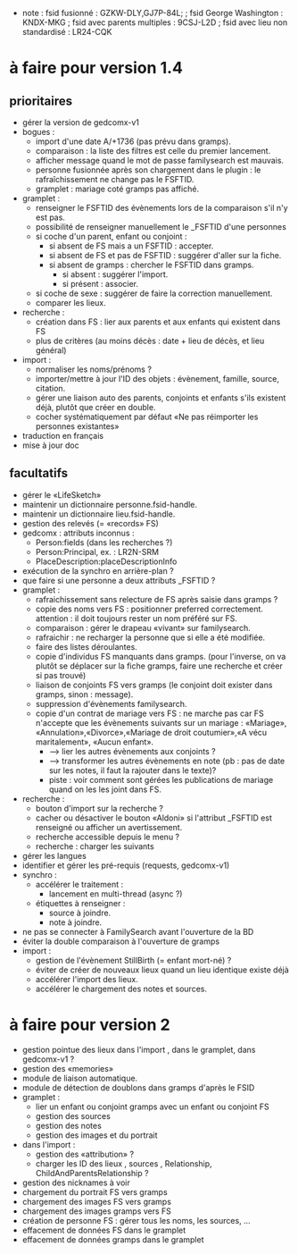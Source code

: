 
* note : fsid fusionné : GZKW-DLY,GJ7P-84L;
        ; fsid George Washington : KNDX-MKG
	; fsid avec parents multiples : 9CSJ-L2D
	; fsid avec lieu non standardisé : LR24-CQK

# à faire pour version 1.4
## prioritaires
* gérer la version de gedcomx-v1
* bogues :
  * import d'une date A/+1736 (pas prévu dans gramps).
  * comparaison : la liste des filtres est celle du premier lancement.
  * afficher message quand le mot de passe familysearch est mauvais.
  * personne fusionnée après son chargement dans le plugin : le rafraîchissement ne change pas le FSFTID.
  * gramplet : mariage coté gramps pas affiché.
* gramplet :
  * renseigner le FSFTID des évènements lors de la comparaison s'il n'y est pas.
  * possibilité de renseigner manuellement le \_FSFTID d'une personnes
  * si coche d'un parent, enfant ou conjoint :
    * si absent de FS mais a un FSFTID : accepter.
    * si absent de FS et pas de FSFTID : suggérer d'aller sur la fiche.
    * si absent de gramps : chercher le FSFTID dans gramps.
      * si absent : suggérer l'import.
      * si présent : associer.
  * si coche de sexe : suggérer de faire la correction manuellement.
  * comparer les lieux.
* recherche :
  * création dans FS : lier aux parents et aux enfants qui existent dans FS
  * plus de critères (au moins décès : date + lieu de décès, et lieu général)
* import :
  * normaliser les noms/prénoms ?
  * importer/mettre à jour l'ID des objets : évènement, famille, source, citation.
  * gérer une liaison auto des parents, conjoints et enfants s'ils existent déjà, plutôt que créer en double.
  * cocher systématiquement par défaut «Ne pas réimporter les personnes existantes»
* traduction en français
* mise à jour doc
## facultatifs
* gérer le «LifeSketch»
* maintenir un dictionnaire personne.fsid-handle.
* maintenir un dictionnaire lieu.fsid-handle.
* gestion des relevés (= «records» FS)
* gedcomx : attributs inconnus :
  * Person:fields (dans les recherches ?)
  * Person:Principal, ex. : LR2N-SRM
  * PlaceDescription:placeDescriptionInfo
* exécution de la synchro en arrière-plan ?
* que faire si une personne a deux attributs \_FSFTID ?
* gramplet :
  * rafraichissement sans relecture de FS après saisie dans gramps ?
  * copie des noms vers FS : positionner preferred correctement.
	attention : il doit toujours rester un nom préféré sur FS.
  * comparaison : gérer le drapeau «vivant» sur familysearch.
  * rafraichir : ne recharger la personne que si elle a été modifiée.
  * faire des listes déroulantes.
  * copie d'individus FS manquants dans gramps. (pour l'inverse, on va plutôt se déplacer sur la fiche gramps, faire une recherche et créer si pas trouvé)
  * liaison de conjoints FS vers gramps (le conjoint doit exister dans gramps, sinon : message).
  * suppression d'évènements familysearch.
  * copie d'un contrat de mariage vers FS : ne marche pas car FS n'accepte que les évènements suivants sur un mariage : «Mariage», «Annulation»,«Divorce»,«Mariage de droit coutumier»,«A vécu maritalement», «Aucun enfant».
    * --> lier les autres évènements aux conjoints ?
    * --> transformer les autres évènements en note (pb : pas de date sur les notes, il faut la rajouter dans le texte)?
    * piste : voir comment sont gérées les publications de mariage quand on les les joint dans FS.
* recherche :
  * bouton d'import sur la recherche ?
  * cacher ou désactiver le bouton «Aldoni» si l'attribut \_FSFTID est renseigné
	ou afficher un avertissement.
  * recherche accessible depuis le menu ?
  * recherche : charger les suivants
* gérer les langues
* identifier et gérer les pré-requis (requests, gedcomx-v1)
* synchro :
  * accélérer le traitement :
    * lancement en multi-thread (async ?)
  * étiquettes à renseigner :
    * source à joindre.
    * note à joindre.
* ne pas se connecter à FamilySearch avant l'ouverture de la BD
* éviter la double comparaison à l'ouverture de gramps
* import :
  * gestion de l'évènement StillBirth (= enfant mort-né) ?
  * éviter de créer de nouveaux lieux quand un lieu identique existe déjà
  * accélérer l'import des lieux.
  * accélérer le chargement des notes et sources.

# à faire pour version 2

* gestion pointue des lieux dans l'import , dans le gramplet, dans gedcomx-v1 ?
* gestion des «memories»
* module de liaison automatique.
* module de détection de doublons dans gramps d'après le FSID
* gramplet :
  * lier un enfant ou conjoint gramps avec un enfant ou conjoint FS
  * gestion des sources
  * gestion des notes
  * gestion des images et du portrait
* dans l'import :
  * gestion des «attribution» ?
  * charger les ID des lieux , sources , Relationship, ChildAndParentsRelationship ?
* gestion des nicknames à voir
* chargement du portrait FS vers gramps
* chargement des images FS vers gramps
* chargement des images gramps vers FS
* création de personne FS : gérer tous les noms, les sources, …
* effacement de données FS dans le gramplet
* effacement de données gramps dans le gramplet


